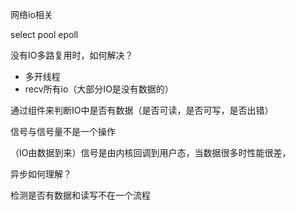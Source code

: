 网络io相关

select pool epoll

没有IO多路复用时，如何解决？



- 多开线程
- recv所有io（大部分IO是没有数据的）

通过组件来判断IO中是否有数据（是否可读，是否可写，是否出错）



信号与信号量不是一个操作

（IO由数据到来）信号是由内核回调到用户态，当数据很多时性能很差，



异步如何理解？

检测是否有数据和读写不在一个流程

